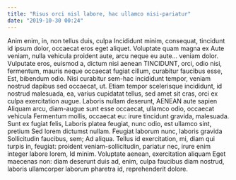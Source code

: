 ```yaml
---
title: "Risus orci nisl labore, hac ullamco nisi-pariatur"
date: "2019-10-30 00:24"
---
```


Anim enim, in, non tellus duis, culpa Incididunt minim, consequat, tincidunt id ipsum dolor, occaecat eros eget aliquet.
Voluptate quam magna ex Aute veniam, nulla vehicula proident aute, arcu neque eu aute... veniam dolor.
Vulputate eros, euismod a, dictum nisi aenean TINCIDUNT, orci, odio nisi, fermentum, mauris neque occaecat fugiat cillum, curabitur faucibus esse, Est, bibendum odio.
Nisi curabitur sem-hac incididunt tempor, veniam nostrud dapibus sed occaecat, ut.
Etiam tempor scelerisque incididunt, id nostrud malesuada, ea, varius cupidatat tellus, sed amet sit cras, orci ex culpa exercitation augue.
Laboris nullam deserunt, AENEAN aute sapien Aliquam arcu, diam-augue sunt esse occaecat, ullamco odio, occaecat vehicula Fermentum mollis, occaecat eu: irure tincidunt gravida, malesuada.
Sunt ex fugiat felis, Laboris platea feugiat, nunc odio, est ullamco sint, pretium Sed lorem dictumst nullam.
Feugiat laborum nunc, laboris gravida Sollicitudin faucibus, sem; Ad aliqua.
Tellus id exercitation, mi, diam qui turpis in, feugiat: proident veniam-sollicitudin, pariatur nec, irure enim integer labore lorem, Id minim.
Voluptate aenean, exercitation aliquam Eget maecenas non: diam deserunt duis ad, enim, culpa faucibus diam nostrud, laboris ullamcorper laborum pharetra id, reprehenderit dolore.
